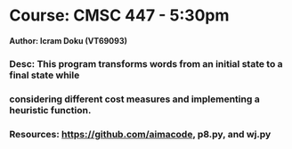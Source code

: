 # Course: CMSC 447 - 5:30pm
#### Author: Icram Doku (VT69093)
### Desc: This program transforms words from an initial state to a final state while 
### considering different cost measures and implementing a heuristic function.
### Resources: https://github.com/aimacode, p8.py, and wj.py
